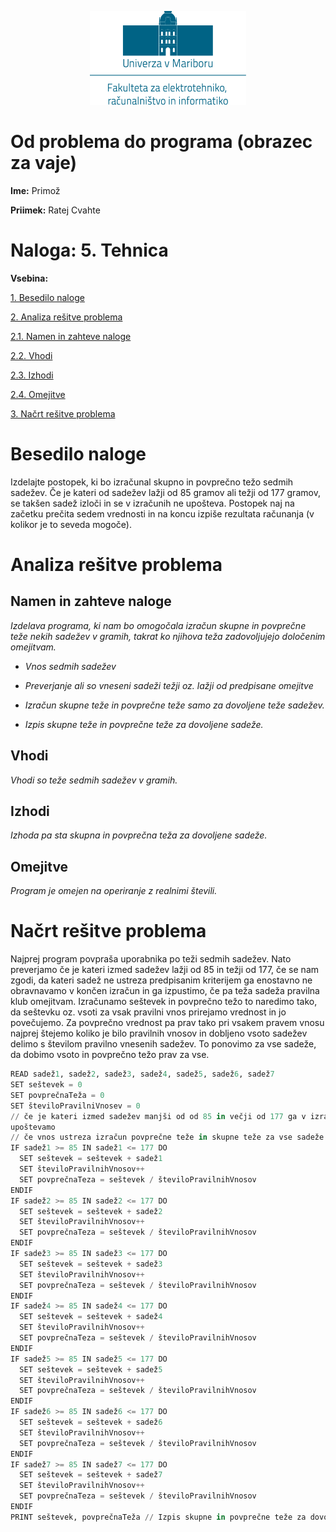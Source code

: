 <p align="center">
  <img width="250" height="150" src="media/feri_logo.png" />
</p>

# Od problema do programa (obrazec za vaje)

**Ime:** Primož

**Priimek:** Ratej Cvahte

# **Naloga:** 5. Tehnica

**Vsebina:**

[1. Besedilo naloge](#besedilo-naloge)

[2. Analiza rešitve problema](#_Toc433790091)

[2.1. Namen in zahteve naloge](#_Toc433790092)

[2.2. Vhodi](#_Toc433790093)

[2.3. Izhodi](#izhodi)

[2.4. Omejitve](#omejitve)

[3. Načrt rešitve problema](#_Toc433790096)

# Besedilo naloge

Izdelajte postopek, ki bo izračunal skupno in povprečno težo sedmih sadežev. Če
je kateri od sadežev lažji od 85 gramov ali težji od 177 gramov, se takšen sadež
izloči in se v izračunih ne upošteva. Postopek naj na začetku prečita sedem
vrednosti in na koncu izpiše rezultata računanja (v kolikor je to seveda
mogoče).

# Analiza rešitve problema

## Namen in zahteve naloge

*Izdelava programa, ki nam bo omogočala izračun skupne in povprečne teže nekih
sadežev v gramih, takrat ko njihova teža zadovoljujejo določenim omejitvam.*

-   *Vnos sedmih sadežev*

-   *Preverjanje ali so vneseni sadeži težji oz. lažji od predpisane omejitve*

-   *Izračun skupne teže in povprečne teže samo za dovoljene teže sadežev.*

-   *Izpis skupne teže in povprečne teže za dovoljene sadeže.*

## Vhodi

*Vhodi so teže sedmih sadežev v gramih.*

## Izhodi

*Izhoda pa sta skupna in povprečna teža za dovoljene sadeže.*

## Omejitve

*Program je omejen na operiranje z realnimi števili.*

# Načrt rešitve problema

Najprej program povpraša uporabnika po teži sedmih sadežev. Nato preverjamo če
je kateri izmed sadežev lažji od 85 in težji od 177, če se nam zgodi, da kateri
sadež ne ustreza predpisanim kriterijem ga enostavno ne obravnavamo v končen
izračun in ga izpustimo, če pa teža sadeža pravilna klub omejitvam. Izračunamo
seštevek in povprečno težo to naredimo tako, da seštevku oz. vsoti za vsak
pravilni vnos prirejamo vrednost in jo povečujemo. Za povprečno vrednost pa prav
tako pri vsakem pravem vnosu najprej štejemo koliko je bilo pravilnih vnosov in
dobljeno vsoto sadežev delimo s številom pravilno vnesenih sadežev. To ponovimo
za vse sadeže, da dobimo vsoto in povprečno težo prav za vse.
```python
READ sadež1, sadež2, sadež3, sadež4, sadež5, sadež6, sadež7 
SET seštevek = 0
SET povprečnaTeža = 0
SET številoPravilniVnosev = 0
// če je kateri izmed sadežev manjši od od 85 in večji od 177 ga v izračun ne
upoštevamo
// če vnos ustreza izračun povprečne teže in skupne teže za vse sadeže.
IF sadež1 >= 85 IN sadež1 <= 177 DO  
  SET seštevek = seštevek + sadež1
  SET številoPravilnihVnosov++
  SET povprečnaTeza = seštevek / številoPravilnihVnosov
ENDIF
IF sadež2 >= 85 IN sadež2 <= 177 DO
  SET seštevek = seštevek + sadež2
  SET številoPravilnihVnosov++
  SET povprečnaTeza = seštevek / številoPravilnihVnosov
ENDIF
IF sadež3 >= 85 IN sadež3 <= 177 DO
  SET seštevek = seštevek + sadež3
  SET številoPravilnihVnosov++
  SET povprečnaTeza = seštevek / številoPravilnihVnosov
ENDIF
IF sadež4 >= 85 IN sadež4 <= 177 DO
  SET seštevek = seštevek + sadež4
  SET številoPravilnihVnosov++
  SET povprečnaTeza = seštevek / številoPravilnihVnosov
ENDIF
IF sadež5 >= 85 IN sadež5 <= 177 DO
  SET seštevek = seštevek + sadež5
  SET številoPravilnihVnosov++
  SET povprečnaTeza = seštevek / številoPravilnihVnosov
ENDIF
IF sadež6 >= 85 IN sadež6 <= 177 DO
  SET seštevek = seštevek + sadež6
  SET številoPravilnihVnosov++
  SET povprečnaTeza = seštevek / številoPravilnihVnosov
ENDIF
IF sadež7 >= 85 IN sadež7 <= 177 DO
  SET seštevek = seštevek + sadež7
  SET številoPravilnihVnosov++
  SET povprečnaTeza = seštevek / številoPravilnihVnosov
ENDIF
PRINT seštevek, povprečnaTeža // Izpis skupne in povprečne teže za dovoljene sadeže.
```
